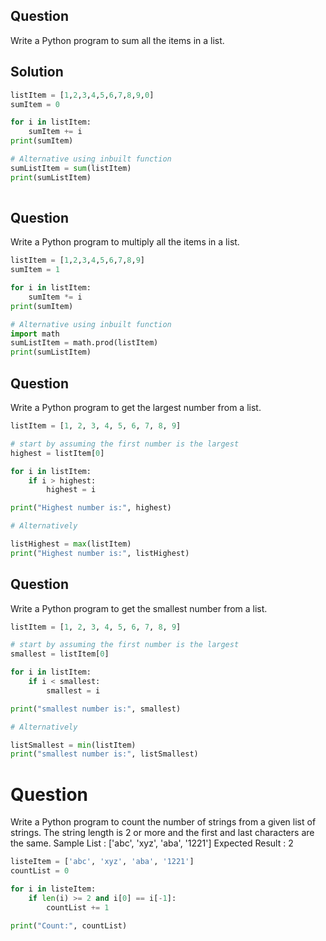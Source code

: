 ## Question 
Write a Python program to sum all the items in a list.

## Solution 
```python
listItem = [1,2,3,4,5,6,7,8,9,0]
sumItem = 0

for i in listItem:
    sumItem += i
print(sumItem)

# Alternative using inbuilt function
sumListItem = sum(listItem)
print(sumListItem)
    
```

## Question
Write a Python program to multiply all the items in a list.
```python 
listItem = [1,2,3,4,5,6,7,8,9]
sumItem = 1

for i in listItem:
    sumItem *= i
print(sumItem)

# Alternative using inbuilt function
import math
sumListItem = math.prod(listItem)
print(sumListItem)
```

## Question 
Write a Python program to get the largest number from a list.

```python
listItem = [1, 2, 3, 4, 5, 6, 7, 8, 9]

# start by assuming the first number is the largest
highest = listItem[0]

for i in listItem:
    if i > highest:
        highest = i

print("Highest number is:", highest)

# Alternatively

listHighest = max(listItem)
print("Highest number is:", listHighest)
```

## Question 
Write a Python program to get the smallest number from a list.
```python
listItem = [1, 2, 3, 4, 5, 6, 7, 8, 9]

# start by assuming the first number is the largest
smallest = listItem[0]

for i in listItem:
    if i < smallest:
        smallest = i

print("smallest number is:", smallest)

# Alternatively

listSmallest = min(listItem)
print("smallest number is:", listSmallest)
```


# Question 
Write a Python program to count the number of strings from a given list of strings. The string length is 2 or more and the first and last characters are the same.
Sample List : ['abc', 'xyz', 'aba', '1221']
Expected Result : 2
```python
listeItem = ['abc', 'xyz', 'aba', '1221']
countList = 0

for i in listeItem:
    if len(i) >= 2 and i[0] == i[-1]:
        countList += 1

print("Count:", countList)
```